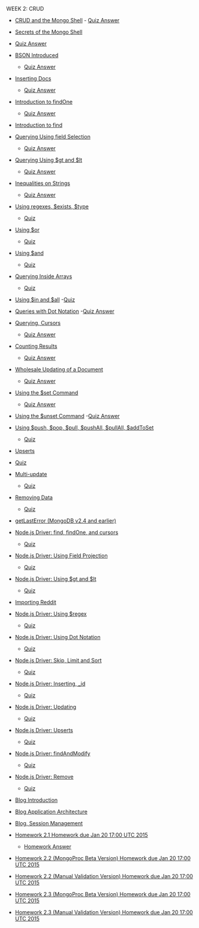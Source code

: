 WEEK 2: CRUD

-   [CRUD and the Mongo
    Shell](https://www.youtube.com/watch?v=C7LinMC2o5o) - [Quiz
    Answer](https://www.youtube.com/watch?v=nWOt4VN6Y3g#t=10)

-   [Secrets of the Mongo
    Shell](https://www.youtube.com/watch?v=IIIzjPp-IRE)
-   [Quiz Answer](https://www.youtube.com/watch?v=a6TFwpCoLoY)

-   [BSON Introduced](https://www.youtube.com/watch?v=K3J6WvDW-Hc)
    -   [Quiz Answer]()
-   [Inserting Docs](https://www.youtube.com/watch?v=qqfVxGLIrLg)
    -   [Quiz Answer](https://www.youtube.com/watch?v=BRAVnBz3ogE)
-   [Introduction to
    findOne](https://www.youtube.com/watch?v=w9V0fJsDwbQ)
    -   [Quiz Answer](https://www.youtube.com/watch?v=uN_wf5a3BE4)
-   [Introduction to find](https://www.youtube.com/watch?v=8kKfFK6a0Ak)

-   [Querying Using field
    Selection](https://www.youtube.com/watch?v=UIg86QjSoyY)
    -   [Quiz Answer](https://www.youtube.com/watch?v=ouHFZgtEAuU)
-   [Querying Using \$gt and
    \$lt](https://www.youtube.com/watch?v=FHLrz4VGzkg)
    -   [Quiz Answer](https://www.youtube.com/watch?v=tY7I1l8JdDI)
-   [Inequalities on
    Strings](https://www.youtube.com/watch?v=imCCKOevU3c)
    -   [Quiz Answer](https://www.youtube.com/watch?v=ZRWT0lcHsoU)
-   [Using regexes, \$exists,
    \$type](https://www.youtube.com/watch?v=lI-jhqYf1JY)
    -   [Quiz](https://www.youtube.com/watch?v=yMi7PwOoqXY)
-   [Using \$or](https://www.youtube.com/watch?v=BW5ElNCRZps)
    -   [Quiz](https://www.youtube.com/watch?v=diimYkvr374)
-   [Using \$and](https://www.youtube.com/watch?v=hYk7pjgjjzc)
    -   [Quiz](https://www.youtube.com/watch?v=oIkSajy8NLw)
-   [Querying Inside
    Arrays](https://www.youtube.com/watch?v=jvEqwW75Bus)
    -   [Quiz](https://www.youtube.com/watch?v=gwECaa4N9Xc)
-   [Using \$in and
    \$all](https://www.youtube.com/watch?v=QU2NrkviORE) -[Quiz](https://www.youtube.com/watch?v=6O1UGHwuEww)

-   [Queries with Dot
    Notation](https://www.youtube.com/watch?v=NrjFECIfwqk) -[Quiz
    Answer](https://www.youtube.com/watch?v=yiEjK_V008s)

-   [Querying, Cursors](https://www.youtube.com/watch?v=3jA6iFSEJOI)
    -   [Quiz Answer](https://www.youtube.com/watch?v=djzpK7UIO94)
-   [Counting Results](https://www.youtube.com/watch?v=eKD5bVmNQMI)
    -   [Quiz Answer](https://www.youtube.com/watch?v=Uozp0diXOc8)
-   [Wholesale Updating of a
    Document](https://www.youtube.com/watch?v=g7Fi1xXsuvU)
    -   [Quiz Answer](https://www.youtube.com/watch?v=pwnRUdtI8lY)
-   [Using the \$set
    Command](https://www.youtube.com/watch?v=XyhNjs2pNVc)
    -   [Quiz Answer](https://www.youtube.com/watch?v=G2e5ZxqR6nw)
-   [Using the \$unset
    Command](https://www.youtube.com/watch?v=LpErz8jLW0I) -[Quiz
    Answer](https://www.youtube.com/watch?v=-CzLvQS12wY)

-   [Using \$push, \$pop, \$pull, \$pushAll, \$pullAll,
    \$addToSet](https://www.youtube.com/watch?v=GOn0EWKDQoY)
    -   [Quiz](https://www.youtube.com/watch?v=bGbiIGEM0FY)
-   [Upserts](https://www.youtube.com/watch?v=Dy2p8k3EZs4)
-   [Quiz](https://www.youtube.com/watch?v=Loo5XKQAryM)

-   [Multi-update](https://www.youtube.com/watch?v=2GNNdUmDL-4#t=12)
    -   [Quiz](https://www.youtube.com/watch?v=puGW4t5wmOU)
-   [Removing Data](https://www.youtube.com/watch?v=5K0t1dU8IJY)
    -   [Quiz](https://www.youtube.com/watch?v=AGvJs8xqZJg)
-   [getLastError (MongoDB v2.4 and
    earlier)](https://www.youtube.com/watch?v=a6o0TQjUMug)

-   [Node.js Driver: find, findOne, and
    cursors](https://www.youtube.com/watch?v=elGy_YOtn4Q)
    -   [Quiz](https://www.youtube.com/watch?v=RfFQrjRL3RQ)
-   [Node.js Driver: Using Field
    Projection](https://www.youtube.com/watch?v=i-C8I5xrvn0)
    -   [Quiz](https://www.youtube.com/watch?v=nMtZ1hmppVo)
-   [Node.js Driver: Using \$gt and
    \$lt](https://www.youtube.com/watch?v=jhqdI1xLVWg)
    -   [Quiz](https://www.youtube.com/watch?v=qEOgkYB8r_k)
-   [Importing Reddit](https://www.youtube.com/watch?v=2pMtlTeJ8Ek)

-   [Node.js Driver: Using
    \$regex](https://www.youtube.com/watch?v=gQVnirqZEbM)
    -   [Quiz](https://www.youtube.com/watch?v=dBo4scpq_P4)
-   [Node.js Driver: Using Dot
    Notation](https://www.youtube.com/watch?v=YNA4EnxgdQY)
    -   [Quiz](https://www.youtube.com/watch?v=6Iy7edNKl0Q)
-   [Node.js Driver: Skip, Limit and
    Sort](https://www.youtube.com/watch?v=GD78tbm_qvQ)
    -   [Quiz](https://www.youtube.com/watch?v=t0runNOwPdY)
-   [Node.js Driver: Inserting,
    \_id](https://www.youtube.com/watch?v=zrDCLNYbKNU#t=10)
    -   [Quiz](https://www.youtube.com/watch?v=y_qyqkNuZMQ)
-   [Node.js Driver:
    Updating](https://www.youtube.com/watch?v=hf85eZvYosY)
    -   [Quiz](https://www.youtube.com/watch?v=MNLN8k57lf0)
-   [Node.js Driver:
    Upserts](https://www.youtube.com/watch?v=msse79yvaEo)
    -   [Quiz](https://www.youtube.com/watch?v=atzwFFtqsjA)
-   [Node.js Driver:
    findAndModify](https://www.youtube.com/watch?v=QnQxACsXrBk)
    -   [Quiz](https://www.youtube.com/watch?v=BxBa3Oos_LQ)
-   [Node.js Driver:
    Remove](https://www.youtube.com/watch?v=9Rl2-gzLy20)
    -   [Quiz](https://university.mongodb.com/courses/10gen/M101JS/2015_January/courseware/Week_2_CRUD/52d07c36e2d423570a05ba04/)
-   [Blog Introduction](https://www.youtube.com/watch?v=TcDqVQxYWZ0)

-   [Blog Application
    Architecture](https://www.youtube.com/watch?v=M8NCh6JqG8Q)

-   [Blog, Session
    Management](https://www.youtube.com/watch?v=C3CLiy5HkxE)

-   [Homework 2.1 Homework due Jan 20 17:00 UTC
    2015](https://www.youtube.com/watch?v=SGIkso8KRhU)
    -   [Homework
        Answer](https://university.mongodb.com/courses/10gen/M101JS/2015_January/courseware/Week_2_CRUD/52d0820ae2d423570a05ba0e/)
-   [Homework 2.2 (MongoProc Beta Version) Homework due Jan 20 17:00 UTC
    2015](https://www.youtube.com/watch?v=sSicXeEqVNY)

-   [Homework 2.2 (Manual Validation Version) Homework due Jan 20 17:00
    UTC 2015](https://www.youtube.com/watch?v=ptMtmwArXE0)

-   [Homework 2.3 (MongoProc Beta Version) Homework due Jan 20 17:00 UTC
    2015]()

-   [Homework 2.3 (Manual Validation Version) Homework due Jan 20 17:00
    UTC 2015](https://www.youtube.com/watch?v=ptMtmwArXE0)
